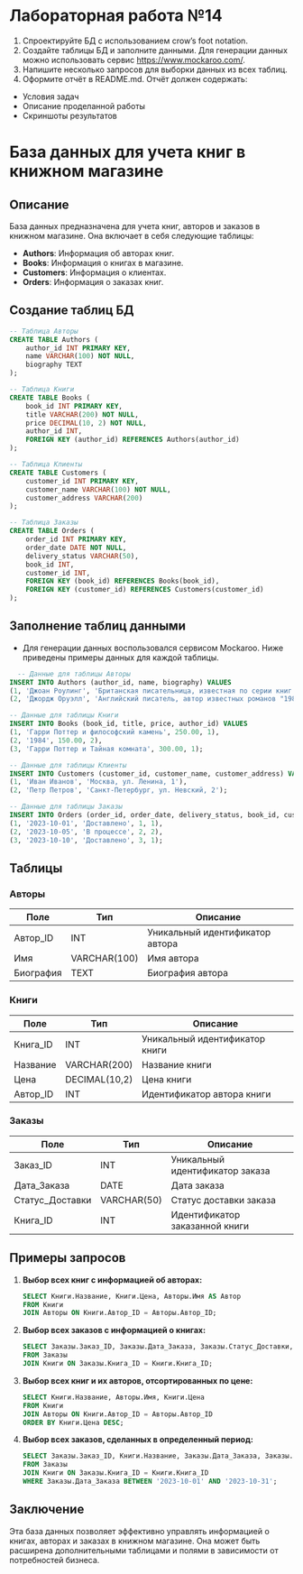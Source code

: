 # Лабораторная работа №14
1. Спроектируйте БД с использованием crow’s foot notation.
2. Создайте таблицы БД и заполните данными. Для генерации данных можно использовать сервис https://www.mockaroo.com/.
3. Напишите несколько запросов для выборки данных из всех таблиц.
4. Оформите отчёт в README.md. Отчёт должен содержать:
- Условия задач
- Описание проделанной работы
- Скриншоты результатов
# База данных для учета книг в книжном магазине

## Описание

База данных предназначена для учета книг, авторов и заказов в книжном магазине. Она включает в себя следующие таблицы:

- **Authors**: Информация об авторах книг.
- **Books**: Информация о книгах в магазине.
- **Customers**: Информация о клиентах.
- **Orders**: Информация о заказах книг.

## Создание таблиц БД
``` sql
-- Таблица Авторы
CREATE TABLE Authors (
    author_id INT PRIMARY KEY,
    name VARCHAR(100) NOT NULL,
    biography TEXT
);

-- Таблица Книги
CREATE TABLE Books (
    book_id INT PRIMARY KEY,
    title VARCHAR(200) NOT NULL,
    price DECIMAL(10, 2) NOT NULL,
    author_id INT,
    FOREIGN KEY (author_id) REFERENCES Authors(author_id)
);

-- Таблица Клиенты
CREATE TABLE Customers (
    customer_id INT PRIMARY KEY,
    customer_name VARCHAR(100) NOT NULL,
    customer_address VARCHAR(200)
);

-- Таблица Заказы
CREATE TABLE Orders (
    order_id INT PRIMARY KEY,
    order_date DATE NOT NULL,
    delivery_status VARCHAR(50),
    book_id INT,
    customer_id INT,
    FOREIGN KEY (book_id) REFERENCES Books(book_id),
    FOREIGN KEY (customer_id) REFERENCES Customers(customer_id)
);
```
## Заполнение таблиц данными
- Для генерации данных воспользовался сервисом Mockaroo. Ниже приведены примеры данных для каждой таблицы.
``` sql
  -- Данные для таблицы Авторы
INSERT INTO Authors (author_id, name, biography) VALUES
(1, 'Джоан Роулинг', 'Британская писательница, известная по серии книг о Гарри Поттере.'),
(2, 'Джордж Оруэлл', 'Английский писатель, автор известных романов "1984" и "Скотный двор".');

-- Данные для таблицы Книги
INSERT INTO Books (book_id, title, price, author_id) VALUES
(1, 'Гарри Поттер и философский камень', 250.00, 1),
(2, '1984', 150.00, 2),
(3, 'Гарри Поттер и Тайная комната', 300.00, 1);

-- Данные для таблицы Клиенты
INSERT INTO Customers (customer_id, customer_name, customer_address) VALUES
(1, 'Иван Иванов', 'Москва, ул. Ленина, 1'),
(2, 'Петр Петров', 'Санкт-Петербург, ул. Невский, 2');

-- Данные для таблицы Заказы
INSERT INTO Orders (order_id, order_date, delivery_status, book_id, customer_id) VALUES
(1, '2023-10-01', 'Доставлено', 1, 1),
(2, '2023-10-05', 'В процессе', 2, 2),
(3, '2023-10-10', 'Доставлено', 3, 1);
```
## Таблицы

### Авторы

| Поле       | Тип          | Описание               |
|------------|--------------|------------------------|
| Автор_ID   | INT          | Уникальный идентификатор автора |
| Имя        | VARCHAR(100) | Имя автора             |
| Биография  | TEXT         | Биография автора       |

### Книги

| Поле      | Тип          | Описание                      |
|-----------|--------------|-------------------------------|
| Книга_ID  | INT          | Уникальный идентификатор книги |
| Название  | VARCHAR(200) | Название книги                |
| Цена      | DECIMAL(10,2)| Цена книги                    |
| Автор_ID  | INT          | Идентификатор автора книги    |

### Заказы

| Поле           | Тип          | Описание                      |
|----------------|--------------|-------------------------------|
| Заказ_ID       | INT          | Уникальный идентификатор заказа |
| Дата_Заказа    | DATE         | Дата заказа                   |
| Статус_Доставки| VARCHAR(50)  | Статус доставки заказа        |
| Книга_ID       | INT          | Идентификатор заказанной книги |


## Примеры запросов

1. **Выбор всех книг с информацией об авторах:**
    ```sql
    SELECT Книги.Название, Книги.Цена, Авторы.Имя AS Автор
    FROM Книги
    JOIN Авторы ON Книги.Автор_ID = Авторы.Автор_ID;
    ```

2. **Выбор всех заказов с информацией о книгах:**
    ```sql
    SELECT Заказы.Заказ_ID, Заказы.Дата_Заказа, Заказы.Статус_Доставки, Книги.Название
    FROM Заказы
    JOIN Книги ON Заказы.Книга_ID = Книги.Книга_ID;
    ```

3. **Выбор всех книг и их авторов, отсортированных по цене:**
    ```sql
    SELECT Книги.Название, Авторы.Имя, Книги.Цена
    FROM Книги
    JOIN Авторы ON Книги.Автор_ID = Авторы.Автор_ID
    ORDER BY Книги.Цена DESC;
    ```

4. **Выбор всех заказов, сделанных в определенный период:**
    ```sql
    SELECT Заказы.Заказ_ID, Книги.Название, Заказы.Дата_Заказа, Заказы.Статус_Доставки
    FROM Заказы
    JOIN Книги ON Заказы.Книга_ID = Книги.Книга_ID
    WHERE Заказы.Дата_Заказа BETWEEN '2023-10-01' AND '2023-10-31';
    ```

## Заключение

Эта база данных позволяет эффективно управлять информацией о книгах, авторах и заказах в книжном магазине. Она может быть расширена дополнительными таблицами и полями в зависимости от потребностей бизнеса.
